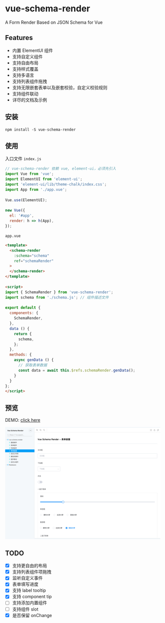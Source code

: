# vue-schema-render
A Form Render Based on JSON Schema for Vue

## Features

- 内置 ElementUI 组件
- 支持自定义组件
- 支持自由布局
- 支持样式覆盖
- 支持多语言
- 支持列表组件拖拽
- 支持无限嵌套表单以及嵌套校验，自定义校验规则
- 支持组件联动
- 详尽的文档及示例


## 安装
`npm install -S vue-schema-render`


## 使用

入口文件 `index.js`

```js
// vue-schema-render 依赖 vue, element-ui，必须先引入
import Vue from 'vue';
import ElementUI from 'element-ui';
import 'element-ui/lib/theme-chalk/index.css';
import App from './app.vue';

Vue.use(ElementUI);

new Vue({
  el: '#app',
  render: h => h(App),
});
```

`app.vue`

```html
<template>
  <schema-render
    :schema="schema"
    ref="schemaRender"
  >
  </schema-render>
</template>

<script>
import { SchemaRender } from 'vue-schema-render';
import schema from './schema.js'; // 组件描述文件

export default {
  components: {
    SchemaRender,
  },
  data () {
    return {
      schema,
    };
  },
  methods: {
    async genData () {
      // 获取表单数据
      const data = await this.$refs.schemaRender.genData();
    }
  }
};
</script>
```


## 预览

DEMO: [click here](https://vue-schema-render.hisheng.now.sh/)

![](./demo.png)


## TODO

- [x] 支持更自由的布局
- [x] 支持列表组件项拖拽
- [x] 监听自定义事件
- [x] 表单填写进度
- [x] 支持 label tooltip
- [x] 支持 component tip
- [ ] 支持添加内置组件
- [ ] 支持组件 slot
- [x] 是否保留 onChange
